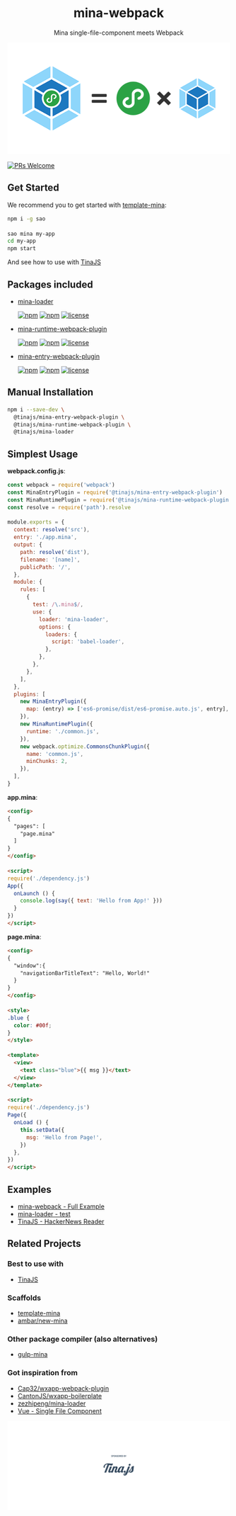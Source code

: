 <h1 align="center">mina-webpack</h1>
<p align="center"> Mina single-file-component meets Webpack</p>
<p align="center"><img src="https://github.com/tinajs/assets/raw/master/images/mina-webpack/equation.png" /></p>

[![PRs Welcome](https://img.shields.io/badge/PRs-welcome-brightgreen.svg?style=flat-square)](http://makeapullrequest.com)

## Get Started
We recommend you to get started with [template-mina](https://github.com/tinajs/template-mina):

```bash
npm i -g sao

sao mina my-app
cd my-app
npm start
```

And see how to use with [TinaJS](https://tinajs.github.io/tina/#/guide/package-management-and-build-tools)

## Packages included
- [mina-loader](./packages/mina-loader)

  [![npm](https://img.shields.io/npm/v/@tinajs/mina-loader.svg?style=flat-square)](https://www.npmjs.com/package/@tinajs/mina-loader)
  [![npm](https://img.shields.io/npm/dw/@tinajs/mina-loader.svg?style=flat-square)](https://www.npmjs.com/package/@tinajs/mina-loader)
  [![license](https://img.shields.io/npm/l/@tinajs/mina-loader.svg?style=flat-square)](./LICENSE)

- [mina-runtime-webpack-plugin](./packages/mina-runtime-webpack-plugin)

  [![npm](https://img.shields.io/npm/v/@tinajs/mina-runtime-webpack-plugin.svg?style=flat-square)](https://www.npmjs.com/package/@tinajs/mina-runtime-webpack-plugin)
  [![npm](https://img.shields.io/npm/dw/@tinajs/mina-runtime-webpack-plugin.svg?style=flat-square)](https://www.npmjs.com/package/@tinajs/mina-runtime-webpack-plugin)
  [![license](https://img.shields.io/npm/l/@tinajs/mina-runtime-webpack-plugin.svg?style=flat-square)](./LICENSE)

- [mina-entry-webpack-plugin](./packages/mina-entry-webpack-plugin)

  [![npm](https://img.shields.io/npm/v/@tinajs/mina-entry-webpack-plugin.svg?style=flat-square)](https://www.npmjs.com/package/@tinajs/mina-entry-webpack-plugin)
  [![npm](https://img.shields.io/npm/dw/@tinajs/mina-entry-webpack-plugin.svg?style=flat-square)](https://www.npmjs.com/package/@tinajs/mina-entry-webpack-plugin)
  [![license](https://img.shields.io/npm/l/@tinajs/mina-entry-webpack-plugin.svg?style=flat-square)](./LICENSE)

## Manual Installation
```bash
npm i --save-dev \
  @tinajs/mina-entry-webpack-plugin \
  @tinajs/mina-runtime-webpack-plugin \
  @tinajs/mina-loader
```

## Simplest Usage
**webpack.config.js**:
```javascript
const webpack = require('webpack')
const MinaEntryPlugin = require('@tinajs/mina-entry-webpack-plugin')
const MinaRuntimePlugin = require('@tinajs/mina-runtime-webpack-plugin')
const resolve = require('path').resolve

module.exports = {
  context: resolve('src'),
  entry: './app.mina',
  output: {
    path: resolve('dist'),
    filename: '[name]',
    publicPath: '/',
  },
  module: {
    rules: [
      {
        test: /\.mina$/,
        use: {
          loader: 'mina-loader',
          options: {
            loaders: {
              script: 'babel-loader',
            },
          },
        },
      },
    ],
  },
  plugins: [
    new MinaEntryPlugin({
      map: (entry) => ['es6-promise/dist/es6-promise.auto.js', entry],
    }),
    new MinaRuntimePlugin({
      runtime: './common.js',
    }),
    new webpack.optimize.CommonsChunkPlugin({
      name: 'common.js',
      minChunks: 2,
    }),
  ],
}
```

**app.mina**:
```html
<config>
{
  "pages": [
    "page.mina"
  ]
}
</config>

<script>
require('./dependency.js')
App({
  onLaunch () {
    console.log(say({ text: 'Hello from App!' }))
  }
})
</script>
```

**page.mina**:
```html
<config>
{
  "window":{
    "navigationBarTitleText": "Hello, World!"
  }
}
</config>

<style>
.blue {
  color: #00f;
}
</style>

<template>
  <view>
    <text class="blue">{{ msg }}</text>
  </view>
</template>

<script>
require('./dependency.js')
Page({
  onLoad () {
    this.setData({
      msg: 'Hello from Page!',
    })
  },
})
</script>
```

## Examples
- [mina-webpack - Full Example](./example)
- [mina-loader - test](./packages/mina-loader/test)
- [TinaJS - HackerNews Reader](https://github.com/tinajs/tina-hackernews)

## Related Projects
### Best to use with
- [TinaJS](https://github.com/tinajs/tina)

### Scaffolds
- [template-mina](https://github.com/tinajs/template-mina)
- [ambar/new-mina](https://github.com/ambar/new-mina)

### Other package compiler (also alternatives)
- [gulp-mina](https://github.com/tinajs/gulp-mina)

### Got inspiration from
- [Cap32/wxapp-webpack-plugin](https://github.com/Cap32/wxapp-webpack-plugin)
- [CantonJS/wxapp-boilerplate](https://github.com/cantonjs/wxapp-boilerplate)
- [zezhipeng/mina-loader](https://github.com/zezhipeng/mina-loader)
- [Vue - Single File Component](https://vuejs.org/v2/guide/single-file-components.html)

[![](https://github.com/tinajs/assets/raw/master/images/banners/sponsored.png)](https://github.com/tinajs/tina)
